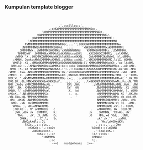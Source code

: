 ### Kumpulan template blogger


<pre><font size="1">


                                .',:cclllcc:;'.
                          .;okKWMMMMMMMMMMMMMMMMMWXOo:.
                      'o0WMMMMMMMMMMMMMMMMMMMMMMMMMMMMMW0o,
                   :OWMMMMMMMMMMMMMMMMMMMMMMMMMMMMMMMMMMMMMWOc.
                ;OWMMMMMMMMMMMMMMMMMMMMMMMMMMMMMMMMMMMMMMMMMMMMO;
              lNMMMMMMMMMMMMMMMMMMMMMMMMMMMMMMMMMMMMMMMMMMMMMMMMMNl
            lWMMMMMMMMMMMMMMMMMMWK0dc,...'';lOKKXWMMMMMMMMMMMMMMMMMWo
          :NMMMMMMW0kNMMMMMMX000Kd.  ....     'xNK000NMMMMMNxxKMMMMMMN:
        .OMMMMMWk;.cWMMMMX00XMMKo'xXNNNNNNNNd   'KMMMK00NMMMMx..lXWMMMM0.
       'NMMMOxO' .OMMMM0kxXMMXkXddkXNNdccodONl   .kXX000OOXMMMX; .dxlXMMW,
      :WMMX''X..lOXMMKONMMX0dx0KlkldKNlxxxOKXN.   OkkMMMMMXkNMWxO, kl.dMMMc
     ;MMNN. Oook:cMWkXMMMMMxXMMWl,;dXNko::xdkK.'..WMXkMMMMMM0OMO.ldlX. OOMMc
    'WM0l0 .Xl..xMNdOKWMMMxNMMMXd0OONNKKNNNNNN:ll'KMMXkMMMMWKkxWX:.'xo lk:WM,
    NMN.oO :..lNMNxMMWK00xxXWMMKl:k;:;;okx'OoNdddkMMMWkk000KWMNxMMxo...o0 oMW.
   dMMl ;K.;kd:MMdWMMMMMWxMNXKKKc,:';.,;:cxkNNcdlKKKKKXdWMMMMMMNkMO,kk'dd .MMk
  .WMM: .Xxo..NMOXMMMMMMOXMMMMMMk:Ox,'xO0O0NOkWMdMMMMMMK0MMMMMMMOXMd..xKl .WMM.
  cMMKd .K. ,NMMdMMMMMMMdMMMMMMMxkKO ,NNX0dldMMMkNMMMMMMdMMMMMMMWxMMO. ;c 'K0Mo
  OMX:W..'.dkWMNkMMMMMMWdMMMMMMMdMOo cxc;. :ccWMOXMMMMMMdMMMMMMMMdMMoXc '.0k:M0
  XMO.0K..0k.MMKxKKKKKK0oKKKK0kd',  .;;. .,c,  .,lx0KKKKl0KKKKKKKoWMx.Kx.oN.'MN
  NMK .Xo0o cMMXOMMMMMMWxMd,.        XNl ,NW:       .;kMdMMMMMMMMxMMN..0oN, :MW
  XMM' .Nk .XMMWxMMMMMMMdM.          lW'  0N          .MdMMMMMMMMdMMMo .Xl .KMN
  OMN0. l' c0WMMxWMMMMMMxW.           X.  kd          .NxMMMMMMMXOMMdW. l. d0M0 
  cMOxK..'.NloMMNkMMMMMMXx            :.  x.           dNMMMMMMMdWMN.XO '.OK,Mo 
  .WN.lNo.cW.'MMM0KMMMWK0:             .  '            o000NMMMkXMMk oW.cNd.dM.
   dMx .dKxK .NWMMOO00KWMx                             NMMMX00kKMMNl ,WOx. cMk
    NMO. .xK  0x0MM0OMMMMd                             NMMMMWxXMN:W; :0. .dMN.
    'WM0o. ;, dX.oMMNkXMMo                             OMMMKOWM0.cW..:..l0KM,
     ;M0lXO:..'M' oMMMKOXc   c                     .   oMKOXMMX. Ok .:OXlcM:
      ;W0.,d0k:dk  0XMMMX,   N;                   .k   ;ONMMKN, 'Xlk0o,.dW:
       'NWo. .:dXl .X;dNMc   Oc                   .O   :MMk,xd 'Od;. .lNN,
         OMWk:.  ';.,X'.l;   lc                        xk' dk.''  .:xWMO.
          ;NWOxkkdlc;:Ol.                             :. 'Ox:ldkOOxdKN:
            lNXc..,;::clc,.                           .';c;;,'...:OWo
              cXWKdc;,',;:oxO:                     'k0kdlc:::ld0WNl
                ,kW0doxxxoc,.                        .':loollxKO;
                   :kKkl:;,;cc                      llc:clx0k:
                      'lOWMMMk                      XMMW0o'
                          .;oc                      l;.
                            -==[   root@whoami   ]==-


</font></pre>
